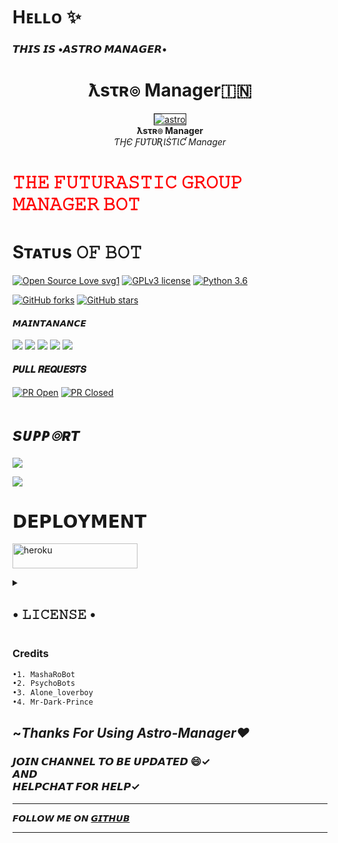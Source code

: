 # Hᴇʟʟᴏ ✨
### 𝙏𝙃𝙄𝙎 𝙄𝙎 •𝘼𝙎𝙏𝙍𝙊 𝙈𝘼𝙉𝘼𝙂𝙀𝙍•
<p align="center"><h1 align="center"><b> ƛsτʀ๏ Manager🇮🇳</b></h1></p>
<p align="center">
   <a href="https://t.me/Astro_UserBot">
      <img src="resources/red.jpg" border="1px" alt="astro">
      </a>
      <br>
   <b>ƛsτʀ๏ Manager</b><br>
   <i>ƬӇЄ ƑƲƬƲƦƖṠƬƖƇ Manager</i>
</p>
<h1 style="color: red"> 𝚃𝙷𝙴 𝙵𝚄𝚃𝚄𝚁𝙰𝚂𝚃𝙸𝙲 𝙶𝚁𝙾𝚄𝙿 𝙼𝙰𝙽𝙰𝙶𝙴𝚁 𝙱𝙾𝚃</h1>



## <h1 align="left">Sᴛᴀᴛᴜs 𝙾𝙵 𝙱𝙾𝚃 </h1> 

[![Open Source Love svg1](https://badges.frapsoft.com/os/v1/open-source.png?v=103)](https://github.com/AstroUB/Astro-UB)
[![GPLv3 license](https://img.shields.io/badge/License-GPLv3-blue.svg?&style=flat-square)]( https://github.com/AstroUB/Astro-UB#copyright--license)
[![Python 3.6](https://img.shields.io/badge/Python-3.9.6-blue.svg)](https://www.python.org/downloads/release/python-360/)
 <br> 
 
<p align="left">
    <a href="https://github.com/PsychoBots/Astro-Manager/network"><img src="https://img.shields.io/github/forks/PsychoBots/Astro-Manager?style=for-the-badge" alt="GitHub forks" /></a>
    <a href="https://github.com/PsychoBots/Astro-Manager/stargazers"><img src="https://img.shields.io/github/stars/PsychoBots/Astro-Manager?style=for-the-badge" alt="GitHub stars" /></a>
</p>

#### 𝙈𝘼𝙄𝙉𝙏𝘼𝙉𝘼𝙉𝘾𝙀
<p align="left">
    <a href="https://github.com/PsychoBots/Astro-Manager"> <img src="https://img.shields.io/github/repo-size/PsychoBots/Astro-Manager?color=orange&logo=github&logoColor=green&style=for-the-badge" /></a>
    <a href="https://github.com/PsychoBots/Astro-Manager/commits/prince"> <img src="https://img.shields.io/github/last-commit/PsychoBots/Astro-Manager?color=brown&logo=github&logoColor=green&style=for-the-badge" /></a>
    <a href="https://github.com/PsychoBots/Astro-Manager/issues"> <img src="https://img.shields.io/github/issues/PsychoBots/Astro-Manager?color=blueviolet&logo=github&logoColor=green&style=for-the-badge" /></a>
    <a href="https://github.com/PsychoBots/Astro-Manager/network/members"> <img src="https://img.shields.io/github/forks/PsychoBots/Astro-Manager?color=red&logo=github&logoColor=green&style=for-the-badge" /></a>
    <a href="https://pypi.org/project/Telethon/"> <img src="https://img.shields.io/pypi/v/telethon?color=yellow&label=telethon&logo=python&logoColor=green&style=for-the-badge" /></a>
</p>

#### 𝑷𝑼𝑳𝑳 𝑹𝑬𝑸𝑼𝑬𝑺𝑻𝑺
[![PR Open](https://img.shields.io/github/issues-pr/AstroUB/Astro-UB?&style=flat-square)]( https://GitHub.com/Psychobots/Astro-Manager/pulls)
[![PR Closed](https://img.shields.io/github/issues-pr-closed/AstroUB/Astro-UB?&style=flat-square)](https://GitHub.com/Psychobots/Astro-Manager/pulls?q=is:closed) 

# <i><b> sᴜᴘᴘ๏ʀᴛ </b></i>

<a href="https://telegram.me/PsychoBots" target="_blank"><img src="https://img.shields.io/badge/Join-Psycho_Bots-yellow.svg?style=for-the-badge&logo=Telegram"></a>

<a href="https://telegram.me/PsychoBots_Chat" target="_blank"><img src="https://img.shields.io/badge/Join-PsychoBots_Chat-brown.svg?style=for-the-badge&logo=Telegram"></a>

# 𝗗𝗘𝗣𝗟𝗢𝗬𝗠𝗘𝗡𝗧
<a href="https://heroku.com/deploy?template=https://github.com/SUKHPAL443/MAMBA-MANAGER" target="_blank"><img src="https://img.shields.io/badge/DEPLOY%20TO%20HEROKU-black?style=for-the-badge&logo=heroku" 
height="40px" width="200px" alt="heroku" /></a>
    
    

 <details><summary> <h2>• 𝙻𝙸𝙲𝙴𝙽𝚂𝙴 •</h2> </summary>

![](https://www.gnu.org/graphics/gplv3-or-later.png)

Copyright (C) 2021 Astro-UB

Poject [Astro-UB](https://github.com/Astro-Manager) is free software: you can redistribute it and/or modify
it under the terms of the GNU General Public License as published by
the Free Software Foundation, either version 3 of the License, or
(at your option) any later version.

This program is distributed in the hope that it will be useful,
but WITHOUT ANY WARRANTY; without even the implied warranty of
MERCHANTABILITY or FITNESS FOR A PARTICULAR PURPOSE.  See the
GNU General Public License for more details.

You should have received a copy of the GNU General Public License
along with this program. If not, see <https://www.gnu.org/licenses/>.

Released under [GNU](/LICENSE) by [LoverBoy](https://github.com/LoverboyXD) .

</details>

<h3> Credits  </h3>

```sh
•1. MashaRoBot
•2. PsychoBots
•3. Alone_loverboy
•4. Mr-Dark-Prince
```



## ~*Thanks For Using Astro-Manager❤️* 

### 𝙅𝙊𝙄𝙉 𝘾𝙃𝘼𝙉𝙉𝙀𝙇 𝙏𝙊 𝘽𝙀 𝙐𝙋𝘿𝘼𝙏𝙀𝘿 😄✓ <br> 𝘼𝙉𝘿 <br> 𝙃𝙀𝙇𝙋𝘾𝙃𝘼𝙏 𝙁𝙊𝙍 𝙃𝙀𝙇𝙋✓

<hr>

𝙁𝙊𝙇𝙇𝙊𝙒 𝙈𝙀 𝙊𝙉 [𝙂𝙄𝙏𝙃𝙐𝘽](https://github.com/loverboyXD)

<hr>
